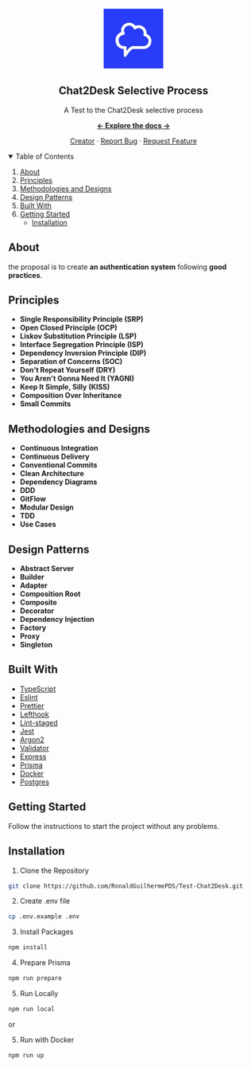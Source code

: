 <a href="https://github.com/RonaldGuilhermePDS/Test-Chat2Desk">
<p align="center">
<img src="./docs/chat2desk-logo.jpeg" alt="Elixir-Logo" width="120" height="120">
</p>
</a>

<h2 align="center">Chat2Desk Selective Process</h2>

<p align="center">
A Test to the Chat2Desk selective process
</p>

<p align="center"><a href="https://github.com/RonaldGuilhermePDS/Test-Chat2Desk/find/master"><strong><- Explore the docs -></strong></a></p>

<p align="center">
<a href="https://github.com/RonaldGuilhermePDS">Creator</a>
·
<a href="https://github.com/RonaldGuilhermePDS/Test-Chat2Desk/issues">Report Bug</a>
·
<a href="https://github.com/RonaldGuilhermePDS/Test-Chat2Desk/pulls">Request Feature</a>
</p>

<details open="open">
<summary>Table of Contents</summary>
<ol>

<li><a href="#about">About</a></li>
<li><a href="#principles">Principles</a></li>
<li><a href="#methodologies-and-designs">Methodologies and Designs</a></li>
<li><a href="#design-patterns">Design Patterns</a></li>
<li><a href="#built-with">Built With</a></li>
<li><a href="#getting-started">Getting Started</a><ul><li><a href="#installation">Installation</a></li></ul></li>
</ol>
</details>

## About

the proposal is to create **an authentication system** following **good practices**.
## Principles

- **Single Responsibility Principle (SRP)**
- **Open Closed Principle (OCP)**
- **Liskov Substitution Principle (LSP)**
- **Interface Segregation Principle (ISP)**
- **Dependency Inversion Principle (DIP)**
- **Separation of Concerns (SOC)**
- **Don't Repeat Yourself (DRY)**
- **You Aren't Gonna Need It (YAGNI)**
- **Keep It Simple, Silly (KISS)**
- **Composition Over Inheritance**
- **Small Commits**


## Methodologies and Designs

- **Continuous Integration**
- **Continuous Delivery**
- **Conventional Commits**
- **Clean Architecture**
- **Dependency Diagrams**
- **DDD**
- **GitFlow**
- **Modular Design**
- **TDD**
- **Use Cases**

  
## Design Patterns

- **Abstract Server**
- **Builder**
- **Adapter**
- **Composition Root**
- **Composite**
- **Decorator**
- **Dependency Injection**
- **Factory**
- **Proxy**
- **Singleton**

## Built With

* [TypeScript](https://www.typescriptlang.org)
* [Eslint](https://eslint.org)
* [Prettier](https://prettier.io/)
* [Lefthook](https://github.com/evilmartians/lefthook)
* [Lint-staged](https://github.com/okonet/lint-staged)
* [Jest](https://jestjs.io/pt-BR)
* [Argon2](https://www.npmjs.com/package/argon2)
* [Validator](https://www.npmjs.com/package/validator)
* [Express](https://expressjs.com/pt-br)
* [Prisma](https://www.prisma.io)
* [Docker](https://www.docker.com)
* [Postgres](https://www.postgresql.org)

## Getting Started

Follow the instructions to start the project without any problems.

## Installation

1. Clone the Repository
```sh
git clone https://github.com/RonaldGuilhermePDS/Test-Chat2Desk.git
```
2. Create .env file
```sh
cp .env.example .env
```

3. Install Packages
```sh
npm install
```

4. Prepare Prisma
```sh
npm run prepare
```

5. Run Locally
```sh
npm run local
```

or

5. Run with Docker
```sh
npm run up
```
